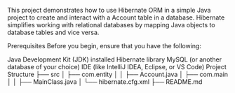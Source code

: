 This project demonstrates how to use Hibernate ORM in a simple Java project to create and interact with a Account table in a database. Hibernate simplifies working with relational databases by mapping Java objects to database tables and vice versa.

Prerequisites
Before you begin, ensure that you have the following:

Java Development Kit (JDK) installed
Hibernate library
MySQL (or another database of your choice)
IDE (like IntelliJ IDEA, Eclipse, or VS Code)
Project Structure
├── src
│   ├── com.entity
│   │   ├── Account.java
│   ├── com.main
│   │   ├── MainClass.java
│   └── hibernate.cfg.xml
├── README.md
